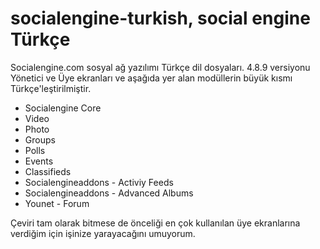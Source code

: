 # socialengine-turkish, social engine Türkçe
Socialengine.com sosyal ağ yazılımı Türkçe dil dosyaları.
4.8.9 versiyonu Yönetici ve Üye ekranları ve aşağıda yer alan modüllerin büyük kısmı Türkçe'leştirilmiştir.
- Socialengine Core
- Video
- Photo
- Groups
- Polls
- Events
- Classifieds 
- Socialengineaddons - Activiy Feeds
- Socialengineaddons - Advanced Albums
- Younet - Forum

Çeviri tam olarak bitmese de önceliği en çok kullanılan üye ekranlarına verdiğim için işinize yarayacağını umuyorum.
